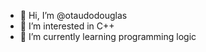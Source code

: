 - 👋 Hi, I’m @otaudodouglas
- 👀 I’m interested in C++
- 🌱 I’m currently learning programming logic

<!---
otaudodouglas/otaudodouglas is a ✨ special ✨ repository because its `README.md` (this file) appears on your GitHub profile.
You can click the Preview link to take a look at your changes.
--->
